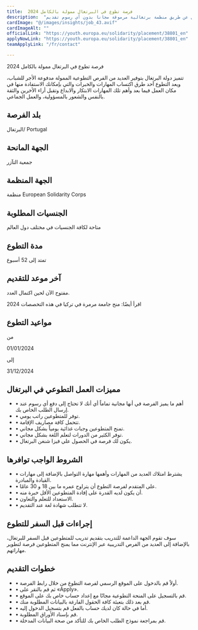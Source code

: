 ```yaml
---
title:  فرصة تطوع في البرتغال ممولة بالكامل 2024 
description:  "أفضل فرصة ذهبية للتطوع ممولة بالكامل في البرتغال عن طريق منظمة برتغالية مرموقة مجانا بدون أي رسوم تقديم" 
cardImage: "@/images/insights/job_43.avif" 
cardImageAlt: "" 
officialLink: "https://youth.europa.eu/solidarity/placement/38801_en" 
applyNowLink: "https://youth.europa.eu/solidarity/placement/38801_en" 
teamApplyLink: "/fr/contact"

---
```


فرصة تطوع في البرتغال ممولة بالكامل 2024

تتميز دولة البرتغال بتوفير العديد من الفرص التطوعية الممولة مدفوعة الأجر للشباب، ويعد التطوع أحد طرق اكتساب المهارات والخبرات والتي بإمكانك الاستفادة منها في مكان العمل فيما بعد وأهم تلك المهارات الابتكار والابداع وتقبل أراء الأخرين والثقة بالنفس والشعور بالمسؤولية، والعمل الجماعي.

## بلد الفرصة

البرتغال/ Portugal

## الجهة المانحة

جمعية التآزر

## الجهة المنظمة

منظمة European Solidarity Corps

## الجنسيات المطلوبة

متاحة لكافة الجنسيات في مختلف دول العالم

## مدة التطوع

تمتد إلى 52 أسبوع

## آخر موعد للتقديم

مفتوح الآن لحين اكتمال العدد.

اقرأ أيضًا: منح جامعة مرمرة في تركيا في هذه التخصصات 2024

## مواعيد التطوع

من

01/01/2024

إلى

31/12/2024

## مميزات العمل التطوعي في البرتغال

- • أهم ما يميز الفرصة في أنها مجانية تماماً أي أنك لا تحتاج إلى دفع أي رسوم عند إرسال الطلب الخاص بك.
- • توفر للمتطوعين راتب يومي.
- • تتحمل كافة مصاريف الإقامة.
- • تمنح المتطوعين وجبات غذائية يومياً بشكل مجاني.
- • توفر الكثير من الدورات لتعلم اللغة بشكل مجاني.
- • يكون لك فرصة في الحصول علي فيزا شنغن البرتغال.

## الشروط الواجب توافرها

- • يشترط امتلاك العديد من المهارات وأهمها مهارة التواصل بالإضافة إلى مهارات القيادة والمبادرة.
- • على المتقدم لفرصة التطوع أن يتراوح عمره ما بين 18 و 30 عامًا.
- • أن يكون لديه القدرة على إفادة المتطوعين الأقل خبرة منه.
- • الاستعداد للتعلم والتعاون.
- • لا تتطلب شهادة لغة عند التقديم.

## إجراءات قبل السفر للتطوع

سوف تقوم الجهة الداعمة للتدريب بتقديم تدريب للمتطوعين قبل السفر للبرتغال، بالإضافة إلى العديد من الفرص التدريبية عبر الإنترنت مما يمنح المتطوعين فرصة لتطوير مهاراتهم.

## خطوات التقديم

- • أولاً قم بالدخول على الموقع الرسمي لفرصة التطوع من خلال رابط الفرصة.
- • ثم قم بالنقر على «Apply».
- • قم بالتسجيل على المنحة التطوعية مجانًا مع إعداد حساب خاص بك على الموقع.
- • قم بعد ذلك بتعبئة كافة الحقول الفارغة بالبيانات المطلوبة منك.
- • أما في حالة كان لديك حساب بالفعل قم بتسجيل الدخول إليه.
- • قم بإسناد الأوراق المطلوبة.
- • قم بمراجعة نموذج الطلب الخاص بك للتأكد من صحة البيانات المدخلة.

